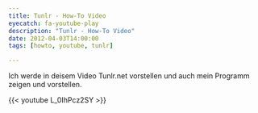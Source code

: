 ```yaml
---
title: Tunlr - How-To Video
eyecatch: fa-youtube-play
description: "Tunlr - How-To Video"
date: 2012-04-03T14:00:00
tags: [howto, youtube, tunlr]

---
```


Ich werde in deisem Video Tunlr.net vorstellen und auch mein Programm
zeigen und vorstellen.

{{< youtube L_0IhPcz2SY >}}
